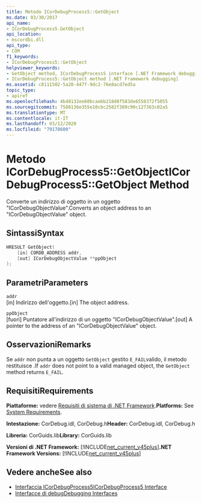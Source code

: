 ```yaml
---
title: Metodo ICorDebugProcess5::GetObject
ms.date: 03/30/2017
api_name:
- ICorDebugProcess5.GetObject
api_location:
- mscordbi.dll
api_type:
- COM
f1_keywords:
- ICorDebugProcess5::GetObject
helpviewer_keywords:
- GetObject method, ICorDebugProcess5 interface [.NET Framework debugging]
- ICorDebugProcess5::GetObject method [.NET Framework debugging]
ms.assetid: c8111502-5a20-447f-9dc2-76e8acd7ed5a
topic_type:
- apiref
ms.openlocfilehash: 4b48132ee60bcaebb218d8f583de6558372f5055
ms.sourcegitcommit: 7588136e355e10cbc2582f389c90c127363c02a5
ms.translationtype: MT
ms.contentlocale: it-IT
ms.lasthandoff: 03/12/2020
ms.locfileid: "79178600"
---
```

# <a name="icordebugprocess5getobject-method"></a><span data-ttu-id="a27c8-102">Metodo ICorDebugProcess5::GetObject</span><span class="sxs-lookup"><span data-stu-id="a27c8-102">ICorDebugProcess5::GetObject Method</span></span>
<span data-ttu-id="a27c8-103">Converte un indirizzo di oggetto in un oggetto "ICorDebugObjectValue".</span><span class="sxs-lookup"><span data-stu-id="a27c8-103">Converts an object address to an "ICorDebugObjectValue" object.</span></span>  
  
## <a name="syntax"></a><span data-ttu-id="a27c8-104">Sintassi</span><span class="sxs-lookup"><span data-stu-id="a27c8-104">Syntax</span></span>  
  
```cpp  
HRESULT GetObject(  
    [in] CORDB_ADDRESS addr,
    [out] ICorDebugObjectValue **ppObject  
);  
```  
  
## <a name="parameters"></a><span data-ttu-id="a27c8-105">Parametri</span><span class="sxs-lookup"><span data-stu-id="a27c8-105">Parameters</span></span>  
 `addr`  
 <span data-ttu-id="a27c8-106">[in] Indirizzo dell'oggetto.</span><span class="sxs-lookup"><span data-stu-id="a27c8-106">[in] The object address.</span></span>  
  
 `ppObject`  
 <span data-ttu-id="a27c8-107">[fuori] Puntatore all'indirizzo di un oggetto "ICorDebugObjectValue".</span><span class="sxs-lookup"><span data-stu-id="a27c8-107">[out] A pointer to the address of an  "ICorDebugObjectValue" object.</span></span>  
  
## <a name="remarks"></a><span data-ttu-id="a27c8-108">Osservazioni</span><span class="sxs-lookup"><span data-stu-id="a27c8-108">Remarks</span></span>  
 <span data-ttu-id="a27c8-109">Se `addr` non punta a un oggetto `GetObject` gestito `E_FAIL`valido, il metodo restituisce .</span><span class="sxs-lookup"><span data-stu-id="a27c8-109">If `addr` does not point to a valid managed object, the `GetObject` method returns `E_FAIL`.</span></span>  
  
## <a name="requirements"></a><span data-ttu-id="a27c8-110">Requisiti</span><span class="sxs-lookup"><span data-stu-id="a27c8-110">Requirements</span></span>  
 <span data-ttu-id="a27c8-111">**Piattaforme:** vedere [Requisiti di sistema di .NET Framework](../../../../docs/framework/get-started/system-requirements.md).</span><span class="sxs-lookup"><span data-stu-id="a27c8-111">**Platforms:** See [System Requirements](../../../../docs/framework/get-started/system-requirements.md).</span></span>  
  
 <span data-ttu-id="a27c8-112">**Intestazione:** CorDebug.idl, CorDebug.h</span><span class="sxs-lookup"><span data-stu-id="a27c8-112">**Header:** CorDebug.idl, CorDebug.h</span></span>  
  
 <span data-ttu-id="a27c8-113">**Libreria:** CorGuids.lib</span><span class="sxs-lookup"><span data-stu-id="a27c8-113">**Library:** CorGuids.lib</span></span>  
  
 <span data-ttu-id="a27c8-114">**Versioni di .NET Framework:** [!INCLUDE[net_current_v45plus](../../../../includes/net-current-v45plus-md.md)]</span><span class="sxs-lookup"><span data-stu-id="a27c8-114">**.NET Framework Versions:** [!INCLUDE[net_current_v45plus](../../../../includes/net-current-v45plus-md.md)]</span></span>  
  
## <a name="see-also"></a><span data-ttu-id="a27c8-115">Vedere anche</span><span class="sxs-lookup"><span data-stu-id="a27c8-115">See also</span></span>

- [<span data-ttu-id="a27c8-116">Interfaccia ICorDebugProcess5</span><span class="sxs-lookup"><span data-stu-id="a27c8-116">ICorDebugProcess5 Interface</span></span>](icordebugprocess5-interface.md)
- [<span data-ttu-id="a27c8-117">Interfacce di debug</span><span class="sxs-lookup"><span data-stu-id="a27c8-117">Debugging Interfaces</span></span>](debugging-interfaces.md)
